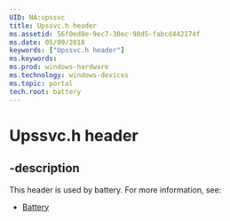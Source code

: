 ```yaml
---
UID: NA:upssvc
title: Upssvc.h header
ms.assetid: 56f0ed8e-9ec7-30ec-98d5-fabcd442174f
ms.date: 05/09/2018
keywords: ["Upssvc.h header"]
ms.keywords: 
ms.prod: windows-hardware
ms.technology: windows-devices
ms.topic: portal
tech.root: battery
---
```


# Upssvc.h header


## -description


This header is used by battery. For more information, see:

- [Battery](../_battery/index.md)
